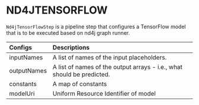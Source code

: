 # ND4JTENSORFLOW

`Nd4jTensorFlowStep` is a pipeline step that configures a TensorFlow model that is to be executed based on nd4j graph runner.

| Configs | Descriptions |
| :--- | :--- |
| inputNames | A list of names of the input placeholders. |
| outputNames | A list of names of the output arrays - i.e., what should be predicted. |
| constants | A map of constants |
| modelUri | Uniform Resource Identifier of model |

